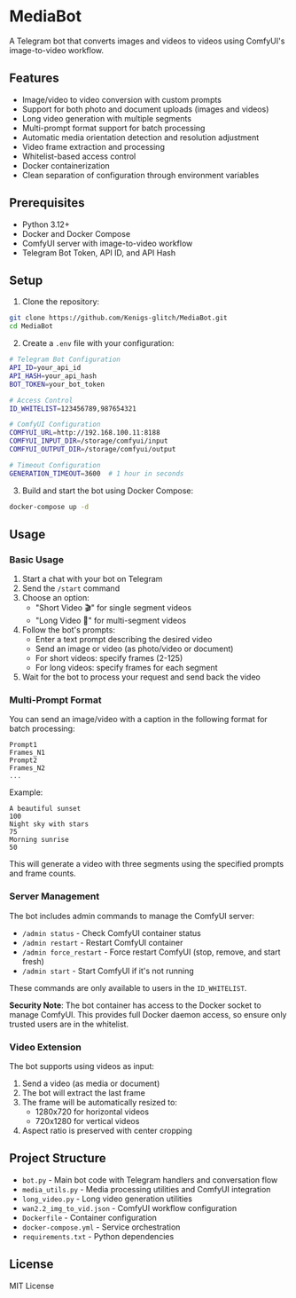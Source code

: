# MediaBot

A Telegram bot that converts images and videos to videos using ComfyUI's image-to-video workflow.

## Features

- Image/video to video conversion with custom prompts
- Support for both photo and document uploads (images and videos)
- Long video generation with multiple segments
- Multi-prompt format support for batch processing
- Automatic media orientation detection and resolution adjustment
- Video frame extraction and processing
- Whitelist-based access control
- Docker containerization
- Clean separation of configuration through environment variables

## Prerequisites

- Python 3.12+
- Docker and Docker Compose
- ComfyUI server with image-to-video workflow
- Telegram Bot Token, API ID, and API Hash

## Setup

1. Clone the repository:
```bash
git clone https://github.com/Kenigs-glitch/MediaBot.git
cd MediaBot
```

2. Create a `.env` file with your configuration:
```bash
# Telegram Bot Configuration
API_ID=your_api_id
API_HASH=your_api_hash
BOT_TOKEN=your_bot_token

# Access Control
ID_WHITELIST=123456789,987654321

# ComfyUI Configuration
COMFYUI_URL=http://192.168.100.11:8188
COMFYUI_INPUT_DIR=/storage/comfyui/input
COMFYUI_OUTPUT_DIR=/storage/comfyui/output

# Timeout Configuration
GENERATION_TIMEOUT=3600  # 1 hour in seconds
```

3. Build and start the bot using Docker Compose:
```bash
docker-compose up -d
```

## Usage

### Basic Usage

1. Start a chat with your bot on Telegram
2. Send the `/start` command
3. Choose an option:
   - "Short Video 🎬" for single segment videos
   - "Long Video 🎥" for multi-segment videos
4. Follow the bot's prompts:
   - Enter a text prompt describing the desired video
   - Send an image or video (as photo/video or document)
   - For short videos: specify frames (2-125)
   - For long videos: specify frames for each segment
5. Wait for the bot to process your request and send back the video

### Multi-Prompt Format

You can send an image/video with a caption in the following format for batch processing:
```
Prompt1
Frames_N1
Prompt2
Frames_N2
...
```

Example:
```
A beautiful sunset
100
Night sky with stars
75
Morning sunrise
50
```

This will generate a video with three segments using the specified prompts and frame counts.

### Server Management

The bot includes admin commands to manage the ComfyUI server:

- `/admin status` - Check ComfyUI container status
- `/admin restart` - Restart ComfyUI container
- `/admin force_restart` - Force restart ComfyUI (stop, remove, and start fresh)
- `/admin start` - Start ComfyUI if it's not running

These commands are only available to users in the `ID_WHITELIST`.

**Security Note**: The bot container has access to the Docker socket to manage ComfyUI. This provides full Docker daemon access, so ensure only trusted users are in the whitelist.

### Video Extension

The bot supports using videos as input:
1. Send a video (as media or document)
2. The bot will extract the last frame
3. The frame will be automatically resized to:
   - 1280x720 for horizontal videos
   - 720x1280 for vertical videos
4. Aspect ratio is preserved with center cropping

## Project Structure

- `bot.py` - Main bot code with Telegram handlers and conversation flow
- `media_utils.py` - Media processing utilities and ComfyUI integration
- `long_video.py` - Long video generation utilities
- `wan2.2_img_to_vid.json` - ComfyUI workflow configuration
- `Dockerfile` - Container configuration
- `docker-compose.yml` - Service orchestration
- `requirements.txt` - Python dependencies

## License

MIT License 